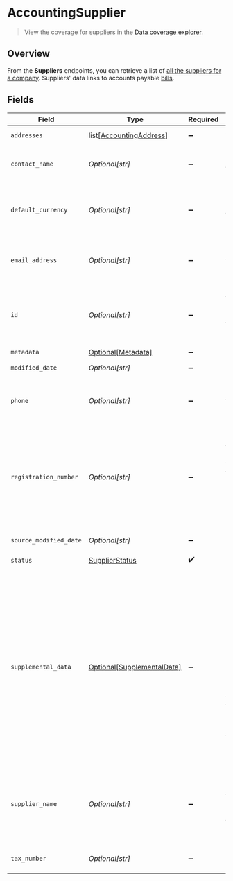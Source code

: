 # AccountingSupplier

> View the coverage for suppliers in the <a className="external" href="https://knowledge.codat.io/supported-features/accounting?view=tab-by-data-type&dataType=suppliers" target="_blank">Data coverage explorer</a>.

## Overview

From the **Suppliers** endpoints, you can retrieve a list of [all the suppliers for a company](https://docs.codat.io/accounting-api#/operations/list-suppliers). Suppliers' data links to accounts payable [bills](https://docs.codat.io/accounting-api#/schemas/Bill).


## Fields

| Field                                                                                                                                                                                                                                                                                       | Type                                                                                                                                                                                                                                                                                        | Required                                                                                                                                                                                                                                                                                    | Description                                                                                                                                                                                                                                                                                 | Example                                                                                                                                                                                                                                                                                     |
| ------------------------------------------------------------------------------------------------------------------------------------------------------------------------------------------------------------------------------------------------------------------------------------------- | ------------------------------------------------------------------------------------------------------------------------------------------------------------------------------------------------------------------------------------------------------------------------------------------- | ------------------------------------------------------------------------------------------------------------------------------------------------------------------------------------------------------------------------------------------------------------------------------------------- | ------------------------------------------------------------------------------------------------------------------------------------------------------------------------------------------------------------------------------------------------------------------------------------------- | ------------------------------------------------------------------------------------------------------------------------------------------------------------------------------------------------------------------------------------------------------------------------------------------- |
| `addresses`                                                                                                                                                                                                                                                                                 | list[[AccountingAddress](../../models/shared/accountingaddress.md)]                                                                                                                                                                                                                         | :heavy_minus_sign:                                                                                                                                                                                                                                                                          | An array of Addresses.                                                                                                                                                                                                                                                                      |                                                                                                                                                                                                                                                                                             |
| `contact_name`                                                                                                                                                                                                                                                                              | *Optional[str]*                                                                                                                                                                                                                                                                             | :heavy_minus_sign:                                                                                                                                                                                                                                                                          | Name of the main contact for the supplier.                                                                                                                                                                                                                                                  |                                                                                                                                                                                                                                                                                             |
| `default_currency`                                                                                                                                                                                                                                                                          | *Optional[str]*                                                                                                                                                                                                                                                                             | :heavy_minus_sign:                                                                                                                                                                                                                                                                          | Default currency the supplier's transactional data is recorded in.                                                                                                                                                                                                                          |                                                                                                                                                                                                                                                                                             |
| `email_address`                                                                                                                                                                                                                                                                             | *Optional[str]*                                                                                                                                                                                                                                                                             | :heavy_minus_sign:                                                                                                                                                                                                                                                                          | Email address that the supplier may be contacted on.                                                                                                                                                                                                                                        |                                                                                                                                                                                                                                                                                             |
| `id`                                                                                                                                                                                                                                                                                        | *Optional[str]*                                                                                                                                                                                                                                                                             | :heavy_minus_sign:                                                                                                                                                                                                                                                                          | Identifier for the supplier, unique to the company in the accounting platform.                                                                                                                                                                                                              |                                                                                                                                                                                                                                                                                             |
| `metadata`                                                                                                                                                                                                                                                                                  | [Optional[Metadata]](../../models/shared/metadata.md)                                                                                                                                                                                                                                       | :heavy_minus_sign:                                                                                                                                                                                                                                                                          | N/A                                                                                                                                                                                                                                                                                         |                                                                                                                                                                                                                                                                                             |
| `modified_date`                                                                                                                                                                                                                                                                             | *Optional[str]*                                                                                                                                                                                                                                                                             | :heavy_minus_sign:                                                                                                                                                                                                                                                                          | N/A                                                                                                                                                                                                                                                                                         | 2022-10-23T00:00:00.000Z                                                                                                                                                                                                                                                                    |
| `phone`                                                                                                                                                                                                                                                                                     | *Optional[str]*                                                                                                                                                                                                                                                                             | :heavy_minus_sign:                                                                                                                                                                                                                                                                          | Phone number that the supplier may be contacted on.                                                                                                                                                                                                                                         | +44 25691 154789                                                                                                                                                                                                                                                                            |
| `registration_number`                                                                                                                                                                                                                                                                       | *Optional[str]*                                                                                                                                                                                                                                                                             | :heavy_minus_sign:                                                                                                                                                                                                                                                                          | Company number of the supplier. In the UK, this is typically the company registration number issued by Companies House.                                                                                                                                                                     |                                                                                                                                                                                                                                                                                             |
| `source_modified_date`                                                                                                                                                                                                                                                                      | *Optional[str]*                                                                                                                                                                                                                                                                             | :heavy_minus_sign:                                                                                                                                                                                                                                                                          | N/A                                                                                                                                                                                                                                                                                         | 2022-10-23T00:00:00.000Z                                                                                                                                                                                                                                                                    |
| `status`                                                                                                                                                                                                                                                                                    | [SupplierStatus](../../models/shared/supplierstatus.md)                                                                                                                                                                                                                                     | :heavy_check_mark:                                                                                                                                                                                                                                                                          | Status of the supplier.                                                                                                                                                                                                                                                                     |                                                                                                                                                                                                                                                                                             |
| `supplemental_data`                                                                                                                                                                                                                                                                         | [Optional[SupplementalData]](../../models/shared/supplementaldata.md)                                                                                                                                                                                                                       | :heavy_minus_sign:                                                                                                                                                                                                                                                                          | Supplemental data is additional data you can include in our standard data types. <br/><br/>It is referenced as a configured dynamic key value pair that is unique to the accounting platform. [Learn more](https://docs.codat.io/using-the-api/supplemental-data/overview) about supplemental data. |                                                                                                                                                                                                                                                                                             |
| `supplier_name`                                                                                                                                                                                                                                                                             | *Optional[str]*                                                                                                                                                                                                                                                                             | :heavy_minus_sign:                                                                                                                                                                                                                                                                          | Name of the supplier as recorded in the accounting system, typically the company name.                                                                                                                                                                                                      |                                                                                                                                                                                                                                                                                             |
| `tax_number`                                                                                                                                                                                                                                                                                | *Optional[str]*                                                                                                                                                                                                                                                                             | :heavy_minus_sign:                                                                                                                                                                                                                                                                          | Supplier's company tax number.                                                                                                                                                                                                                                                              |                                                                                                                                                                                                                                                                                             |